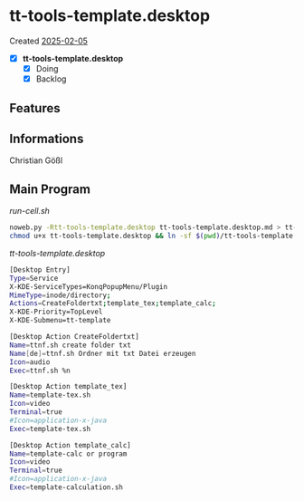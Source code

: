 # tt-tools-template.desktop
Created [2025-02-05](2025-02-05)

- [X] **tt-tools-template.desktop**
    - [X] Doing
    - [X] Backlog

## Features



## Informations
 Christian Gößl
## Main Program


*run-cell.sh*
```bash
noweb.py -Rtt-tools-template.desktop tt-tools-template.desktop.md > tt-tools-template.desktop && echo 'tt-tools-template.desktop' && date 
chmod u+x tt-tools-template.desktop && ln -sf $(pwd)/tt-tools-template.desktop ~/.local/share/kservices5/ServiceMenus/tt-tools-template.desktop && echo 'fertig'
```


*tt-tools-template.desktop*
```bash
[Desktop Entry]
Type=Service
X-KDE-ServiceTypes=KonqPopupMenu/Plugin
MimeType=inode/directory;
Actions=CreateFoldertxt;template_tex;template_calc;
X-KDE-Priority=TopLevel
X-KDE-Submenu=tt-template

[Desktop Action CreateFoldertxt]
Name=ttnf.sh create folder txt
Name[de]=ttnf.sh Ordner mit txt Datei erzeugen
Icon=audio
Exec=ttnf.sh %n

[Desktop Action template_tex]
Name=template-tex.sh
Icon=video
Terminal=true
#Icon=application-x-java
Exec=template-tex.sh

[Desktop Action template_calc]
Name=template-calc or program
Icon=video
Terminal=true
#Icon=application-x-java
Exec=template-calculation.sh

```
